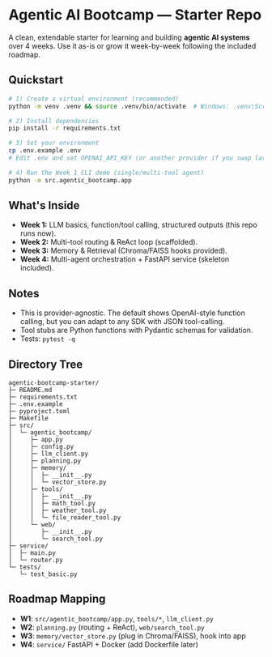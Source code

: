 # Agentic AI Bootcamp — Starter Repo

A clean, extendable starter for learning and building **agentic AI systems** over 4 weeks.
Use it as-is or grow it week-by-week following the included roadmap.

## Quickstart
```bash
# 1) Create a virtual environment (recommended)
python -m venv .venv && source .venv/bin/activate  # Windows: .venv\Scripts\activate

# 2) Install dependencies
pip install -r requirements.txt

# 3) Set your environment
cp .env.example .env
# Edit .env and set OPENAI_API_KEY (or another provider if you swap later)

# 4) Run the Week 1 CLI demo (single/multi-tool agent)
python -m src.agentic_bootcamp.app
```

## What's Inside
- **Week 1:** LLM basics, function/tool calling, structured outputs (this repo runs now).
- **Week 2:** Multi-tool routing & ReAct loop (scaffolded).
- **Week 3:** Memory & Retrieval (Chroma/FAISS hooks provided).
- **Week 4:** Multi-agent orchestration + FastAPI service (skeleton included).

## Notes
- This is provider-agnostic. The default shows OpenAI-style function calling, but you can adapt to any SDK with JSON tool-calling.
- Tool stubs are Python functions with Pydantic schemas for validation.
- Tests: `pytest -q`

## Directory Tree
```
agentic-bootcamp-starter/
├─ README.md
├─ requirements.txt
├─ .env.example
├─ pyproject.toml
├─ Makefile
├─ src/
│  └─ agentic_bootcamp/
│     ├─ app.py
│     ├─ config.py
│     ├─ llm_client.py
│     ├─ planning.py
│     ├─ memory/
│     │  ├─ __init__.py
│     │  └─ vector_store.py
│     ├─ tools/
│     │  ├─ __init__.py
│     │  ├─ math_tool.py
│     │  ├─ weather_tool.py
│     │  └─ file_reader_tool.py
│     └─ web/
│        ├─ __init__.py
│        └─ search_tool.py
├─ service/
│  ├─ main.py
│  └─ router.py
└─ tests/
   └─ test_basic.py
```

## Roadmap Mapping
- **W1**: `src/agentic_bootcamp/app.py`, `tools/*`, `llm_client.py`
- **W2**: `planning.py` (routing + ReAct), `web/search_tool.py`
- **W3**: `memory/vector_store.py` (plug in Chroma/FAISS), hook into app
- **W4**: `service/` FastAPI + Docker (add Dockerfile later)
